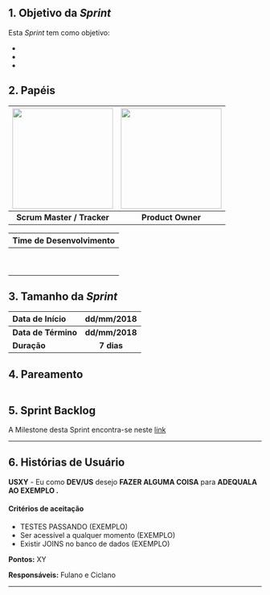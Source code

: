 ## 1. Objetivo da _Sprint_

<p align="justify">Esta <i>Sprint</i> tem como objetivo:</p>

-
-
-

## 2. Papéis

| <img src="" width="200" height="200"/> | <img src="" width="200" height="200"/> |
|:--:|:--:|
| **Scrum Master / Tracker** | **Product Owner** |

| Time de Desenvolvimento |
|:--:|
|  |
|  |
|  |
|  |
|  |
|  |
|  |
|  |
|  |


## 3. Tamanho da _Sprint_

| Data de Início | dd/mm/2018 |
|:--|:--:|
| **Data de Término** | **dd/mm/2018** |
| **Duração** | **7 dias** |


## 4. Pareamento

<img src="" />


## 5. Sprint Backlog

A Milestone desta Sprint encontra-se neste [link](https://github.com/fga-gpp-mds/2018.1-Reabilitacao-Motora/milestone/1)

-------

## 6. Histórias de Usuário



**USXY** - Eu como **DEV/US** desejo **FAZER ALGUMA COISA** para **ADEQUALA AO EXEMPLO .**

#### Critérios de aceitação
- TESTES PASSANDO (EXEMPLO)
- Ser acessível a qualquer momento (EXEMPLO)
- Existir JOINS no banco de dados (EXEMPLO)

**Pontos:** XY

**Responsáveis:** Fulano e Ciclano

-------

